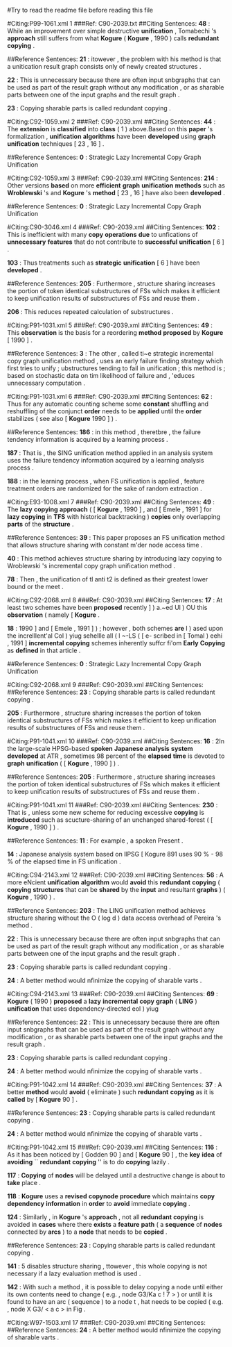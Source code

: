 #Try to read the readme file before reading this file

#Citing:P99-1061.xml 1
###Ref: C90-2039.txt
##Citing Sentences: 
**48** :  While an improvement over simple destructive **unification** , Tomabechi 's **approach** still suffers from what **Kogure** ( **Kogure** , 1990 ) calls **redundant** **copying** . 

##Reference Sentences: 
**21** :  itowever , the problem with his method is that a unitication result graph consists only of newly created structures . 

**22** :  This is unnecessary because there are often input snbgraphs that can be used as part of the result graph without any modification , or as sharable parts between one of the input graphs and the result graph . 

**23** :  Copying sharable parts is called redundant copying . 




#Citing:C92-1059.xml 2
###Ref: C90-2039.xml
##Citing Sentences: 
**44** :  The **extension** is **classified** into **class** ( 1 ) above.Based on this **paper** 's formalization , **unification** **algorithms** have been **developed** using **graph** **unification** techniques [ 23 , 16 ] . 

##Reference Sentences: 
**0** :  Strategic Lazy Incremental Copy Graph Unification 




#Citing:C92-1059.xml 3
###Ref: C90-2039.xml
##Citing Sentences: 
**214** :  Other versions **based** on more **efficient** **graph** **unification** **methods** such as **Wroblewski** 's and **Kogure** 's **method** [ 23 , 16 ] have also been **developed** . 

##Reference Sentences: 
**0** :  Strategic Lazy Incremental Copy Graph Unification 




#Citing:C90-3046.xml 4
###Ref: C90-2039.xml
##Citing Sentences: 
**102** :  This is inefficient with many **copy** **operations** **due** to unfications of **unnecessary** **features** that do not contribute to **successful** **unification** [ 6 ] . 

**103** :  Thus treatments such as **strategic** **unification** [ 6 ] have been **developed** . 

##Reference Sentences: 
**205** :  Furthermore , structure sharing increases the portion of token identical substructures of FSs which makes it efficient to keep unification results of substructures of FSs and reuse them . 

**206** :  This reduces repeated calculation of substructures . 




#Citing:P91-1031.xml 5
###Ref: C90-2039.xml
##Citing Sentences: 
**49** :  This **observation** is the basis for a reordering **method** **proposed** by **Kogure** [ 1990 ] . 

##Reference Sentences: 
**3** :  The other , called ti~e strategic incremental copy graph unification method , uses an early failure finding strategy which first tries to unify ; ubstructures tending to fail in unification ; this method is ; based on stochastic data on tim likelihood of failure and , 'educes unnecessary computation . 




#Citing:P91-1031.xml 6
###Ref: C90-2039.xml
##Citing Sentences: 
**62** :  Thus for any automatic counting scheme some **constant** shuffling and reshuffling of the conjunct **order** needs to be **applied** until the **order** stabilizes ( see also [ **Kogure** 1990 ] ) . 

##Reference Sentences: 
**186** :  in this method , theretbre , the failure tendency information is acquired by a learning process . 

**187** :  That is , the SING unification method applied in an analysis system uses the failure tendency information acquired by a learning analysis process . 

**188** :  in the learning process , when FS unification is applied , feature treatment orders are randomized for the sake of random extraction . 




#Citing:E93-1008.xml 7
###Ref: C90-2039.xml
##Citing Sentences: 
**49** :  The **lazy** **copying** **approach** ( [ **Kogure** , 1990 ] , and [ Emele , 1991 ] for **lazy** **copying** in **TFS** with historical backtracking ) **copies** only overlapping **parts** of the **structure** . 

##Reference Sentences: 
**39** :  This paper proposes an FS unification method that allows structure sharing with constant m'der node access time . 

**40** :  This method achieves structure sharing by introducing lazy copying to Wroblewski 's incremental copy graph unification method . 

**78** :  Then , the unification of tl anti t2 is defined as their greatest lower bound or the meet . 




#Citing:C92-2068.xml 8
###Ref: C90-2039.xml
##Citing Sentences: 
**17** :  At least two schemes have been **proposed** recently ] ) a.~ed Ul ) OU this **observation** ( namely [ **Kogure** . 

**18** :  1990 ] and [ Emele , 1991 ] ) ; however , both schemes **are** I ) ased upon the increlllent'al Col ) yiug sehellle all ( l ~-LS ( [ e- scribed in [ Tomal ) eehi , 1991 ] **incremental** **copying** schemes inherently suffcr fi'om **Early** **Copying** as **defined** in that article . 

##Reference Sentences: 
**0** :  Strategic Lazy Incremental Copy Graph Unification 




#Citing:C92-2068.xml 9
###Ref: C90-2039.xml
##Citing Sentences: 
##Reference Sentences: 
**23** :  Copying sharable parts is called redundant copying . 

**205** :  Furthermore , structure sharing increases the portion of token identical substructures of FSs which makes it efficient to keep unification results of substructures of FSs and reuse them . 




#Citing:P91-1041.xml 10
###Ref: C90-2039.xml
##Citing Sentences: 
**16** :  2In the large-scale HPSG-based **spoken** **Japanese** **analysis** **system** **developed** at ATR , sometimes 98 percent of the **elapsed** **time** is devoted to **graph** **unification** ( [ **Kogure** , 1990 ] ) . 

##Reference Sentences: 
**205** :  Furthermore , structure sharing increases the portion of token identical substructures of FSs which makes it efficient to keep unification results of substructures of FSs and reuse them . 




#Citing:P91-1041.xml 11
###Ref: C90-2039.xml
##Citing Sentences: 
**230** :  That is , unless some new scheme for reducing excessive **copying** is **introduced** such as scucture-sharing of an unchanged shared-forest ( [ **Kogure** , 1990 ] ) . 

##Reference Sentences: 
**11** :  For example , a spoken Present . 

**14** :  Japanese analysis system based on llPSG [ Kogure 891 uses 90 % - 98 % of the elapsed time in FS unification . 




#Citing:C94-2143.xml 12
###Ref: C90-2039.xml
##Citing Sentences: 
**56** :  A more eNcient **unification** **algorithm** would **avoid** this **redundant** **copying** ( **copying** **structures** that can be **shared** by the **input** and resultant **graphs** ) ( **Kogure** , 1990 ) . 

##Reference Sentences: 
**203** :  The LING unification method achieves structure sharing without the O ( log d ) data access overhead of Pereira 's method . 

**22** :  This is unnecessary because there are often input snbgraphs that can be used as part of the result graph without any modification , or as sharable parts between one of the input graphs and the result graph . 

**23** :  Copying sharable parts is called redundant copying . 

**24** :  A better method would nfinimize the copying of sharable varts . 




#Citing:C94-2143.xml 13
###Ref: C90-2039.xml
##Citing Sentences: 
**69** :  **Kogure** ( 1990 ) **proposed** a **lazy** **incremental** **copy** **graph** ( **LING** ) **unification** that uses dependency-directed eol ) yiug 

##Reference Sentences: 
**22** :  This is unnecessary because there are often input snbgraphs that can be used as part of the result graph without any modification , or as sharable parts between one of the input graphs and the result graph . 

**23** :  Copying sharable parts is called redundant copying . 

**24** :  A better method would nfinimize the copying of sharable varts . 




#Citing:P91-1042.xml 14
###Ref: C90-2039.xml
##Citing Sentences: 
**37** :  A better **method** would **avoid** ( eliminate ) such **redundant** **copying** as it is **called** by [ **Kogure** 90 ] . 

##Reference Sentences: 
**23** :  Copying sharable parts is called redundant copying . 

**24** :  A better method would nfinimize the copying of sharable varts . 




#Citing:P91-1042.xml 15
###Ref: C90-2039.xml
##Citing Sentences: 
**116** :  As it has been noticed by [ Godden 90 ] and [ **Kogure** 90 ] , the **key** **idea** of **avoiding** `` **redundant** **copying** '' is to do **copying** lazily . 

**117** :  **Copying** of **nodes** will be delayed until a destructive change is about to **take** place . 

**118** :  **Kogure** uses a **revised** **copynode** **procedure** which maintains **copy** **dependency** **information** in **order** to **avoid** immediate **copying** . 

**124** :  Similarly , in **Kogure** 's **approach** , not all **redundant** **copying** is avoided in **cases** where there **exists** a **feature** **path** ( a **sequence** of **nodes** connected by **arcs** ) to a **node** that needs to be **copied** . 

##Reference Sentences: 
**23** :  Copying sharable parts is called redundant copying . 

**141** :  5 disables structure sharing , ttowever , this whole copying is not necessary if a lazy evaluation method is used . 

**142** :  With such a method , it is possible to delay copying a node until either its own contents need to change ( e.g. , node G3/Ka c ! 7 > ) or until it is found to have an arc ( sequence ) to a node t , hat needs to be copied ( e.g. , node X G3/ < a c > in Fig . 




#Citing:W97-1503.xml 17
###Ref: C90-2039.xml
##Citing Sentences: 
##Reference Sentences: 
**24** :  A better method would nfinimize the copying of sharable varts . 





